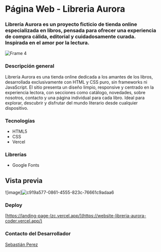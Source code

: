 # Página Web - Libreria Aurora

### Librería Aurora es un proyecto ficticio de tienda online especializada en libros, pensada para ofrecer una experiencia de compra cálida, editorial y cuidadosamente curada. Inspirada en el amor por la lectura.

![Frame 4](https://github.com/user-attachments/assets/bd8997fd-f466-478a-91fd-ef985e63b243)

### Descripción general

Librería Aurora es una tienda online dedicada a los amantes de los libros, desarrollada exclusivamente con HTML y CSS puro, sin frameworks ni JavaScript. El sitio presenta un diseño limpio, responsive y centrado en la experiencia lectora, con secciones como catálogo, novedades, sobre nosotros, contacto y una página individual para cada libro. Ideal para explorar, descubrir y disfrutar del mundo literario desde cualquier dispositivo.

### Tecnologías

- HTML5
- CSS
- Vercel
  
### Librerías

- Google Fonts

## Vista previa

![image]![c919a577-0861-4555-823c-76661c9adaa6](https://github.com/user-attachments/assets/3d60c407-e60d-4ca5-9312-ce2e47ce20f6)

### Deploy

[https://landing-page-lzc.vercel.app/](https://website-libreria-aurora-coder.vercel.app/)

### Contacto del Desarrollador

[Sebastián Perez](https://www.linkedin.com/in/sebastian-perezz/)

